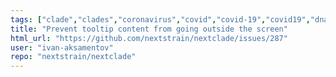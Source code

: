 ```yaml
---
tags: ["clade","clades","coronavirus","covid","covid-19","covid19","dna","help-wanted","influenza","ncov","neherlab","next-generation-sequencing","nextstrain","priohigh","research","rna","sars-cov-2","science","sequences","sequencing","strain","tbug","tfeat","virus"]
title: "Prevent tooltip content from going outside the screen"
html_url: "https://github.com/nextstrain/nextclade/issues/287"
user: "ivan-aksamentov"
repo: "nextstrain/nextclade"
---
```


